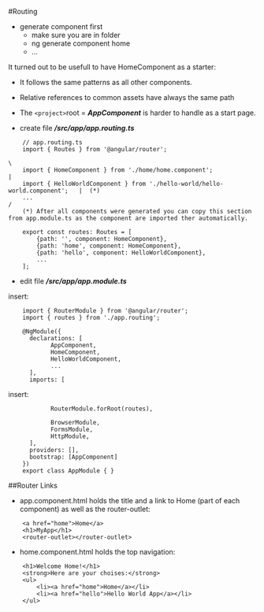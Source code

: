 #Routing
* generate component first
    * make sure you are in <project> folder
    * ng generate component home
    * ... 
    
It turned out to be usefull to have HomeComponent as a starter:
* It follows the same patterns as all other components. 
* Relative references to common assets have always the same path
* The ```<project>```root = ***AppComponent*** is harder to handle as a start page.


* create file ***/src/app/app.routing.ts***
```
    // app.routing.ts
    import { Routes } from '@angular/router';
                                                                                \
    import { HomeComponent } from './home/home.component';                       |
    import { HelloWorldComponent } from './hello-world/hello-world.component';   |  (*)
    ...                                                                         /  
    (*) After all components were generated you can copy this section from app.module.ts as the component are imported ther automatically.
    
    export const routes: Routes = [
        {path: '', component: HomeComponent},
        {path: 'home', component: HomeComponent},
        {path: 'hello', component: HelloWorldComponent},
        ...
    ];
```

* edit file ***/src/app/app.module.ts***

insert:
```
    import { RouterModule } from '@angular/router';
    import { routes } from './app.routing';
```
```    
    @NgModule({
      declarations: [
            AppComponent,
            HomeComponent,
            HelloWorldComponent,
            ...
      ],
      imports: [
```      
insert:
```  
            RouterModule.forRoot(routes),
``` 
```                 
            BrowserModule,
            FormsModule,
            HttpModule,
      ],
      providers: [],
      bootstrap: [AppComponent]
    })
    export class AppModule { }
```
##Router Links
* app.component.html holds the title and a link to Home (part of each component) as well as the router-outlet:
```angular2html
    <a href="home">Home</a>
    <h1>MyApp</h1>
    <router-outlet></router-outlet>
```
* home.component.html holds the top navigation:
```angular2html
    <h1>Welcome Home!</h1>
    <strong>Here are your choises:</strong>
    <ul>
        <li><a href="home">Home</a></li>
        <li><a href="hello">Hello World App</a></li>
    </ul>
```